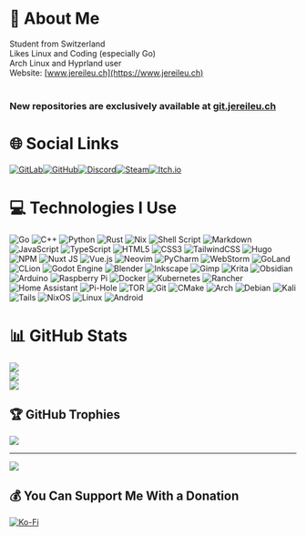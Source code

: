 # 👤 About Me
Student from Switzerland<br>Likes Linux and Coding (especially Go)<br>Arch Linux and Hyprland user<br>Website: [www.jereileu.ch](https://www.jereileu.ch)<br><br>
### **New repositories are exclusively available at [git.jereileu.ch](https://git.jereileu.ch)**

# 🌐 Social Links
[![GitLab](https://img.shields.io/badge/gitlab-%23181717.svg?style=for-the-badge&logo=gitlab&logoColor=white)](https://git.jereileu.ch/Jero075)[![GitHub](https://img.shields.io/badge/github-%23121011.svg?style=for-the-badge&logo=github&logoColor=white)](https://github.com/Jero075)[![Discord](https://img.shields.io/badge/Discord-%235865F2.svg?style=for-the-badge&logo=discord&logoColor=white)](https://discordapp.com/users/752039724230770769)[![Steam](https://img.shields.io/badge/steam-%23000000.svg?style=for-the-badge&logo=steam&logoColor=white)](https://steamcommunity.com/profiles/76561198361284639)[![Itch.io](https://img.shields.io/badge/Itch-%23FF0B34.svg?style=for-the-badge&logo=Itch.io&logoColor=white)](https://itch.io/profile/jero075)

# 💻 Technologies I Use
![Go](https://img.shields.io/badge/go-%2300ADD8.svg?style=for-the-badge&logo=go&logoColor=white) ![C++](https://img.shields.io/badge/c++-%2300599C.svg?style=for-the-badge&logo=c%2B%2B&logoColor=white) ![Python](https://img.shields.io/badge/python-3670A0?style=for-the-badge&logo=python&logoColor=ffdd54) ![Rust](https://img.shields.io/badge/rust-%23000000.svg?style=for-the-badge&logo=rust&logoColor=white) ![Nix](https://img.shields.io/badge/NIX-5277C3.svg?style=for-the-badge&logo=NixOS&logoColor=white) ![Shell Script](https://img.shields.io/badge/shell_script-%23121011.svg?style=for-the-badge&logo=gnu-bash&logoColor=white) ![Markdown](https://img.shields.io/badge/markdown-%23000000.svg?style=for-the-badge&logo=markdown&logoColor=white) ![JavaScript](https://img.shields.io/badge/javascript-%23323330.svg?style=for-the-badge&logo=javascript&logoColor=%23F7DF1E) ![TypeScript](https://img.shields.io/badge/typescript-%23007ACC.svg?style=for-the-badge&logo=typescript&logoColor=white) ![HTML5](https://img.shields.io/badge/html5-%23E34F26.svg?style=for-the-badge&logo=html5&logoColor=white) ![CSS3](https://img.shields.io/badge/css3-%231572B6.svg?style=for-the-badge&logo=css3&logoColor=white) ![TailwindCSS](https://img.shields.io/badge/tailwindcss-%2338B2AC.svg?style=for-the-badge&logo=tailwind-css&logoColor=white) ![Hugo](https://img.shields.io/badge/Hugo-black.svg?style=for-the-badge&logo=Hugo) ![NPM](https://img.shields.io/badge/NPM-%23CB3837.svg?style=for-the-badge&logo=npm&logoColor=white) ![Nuxt JS](https://img.shields.io/badge/Nuxt-002E3B?style=for-the-badge&logo=nuxt.js&logoColor=#00DC82) ![Vue.js](https://img.shields.io/badge/vue.js-%2335495e.svg?style=for-the-badge&logo=vuedotjs&logoColor=%234FC08D) ![Neovim](https://img.shields.io/badge/NeoVim-%2357A143.svg?&style=for-the-badge&logo=neovim&logoColor=white) ![PyCharm](https://img.shields.io/badge/pycharm-143?style=for-the-badge&logo=pycharm&logoColor=black&color=black&labelColor=green) ![WebStorm](https://img.shields.io/badge/webstorm-143?style=for-the-badge&logo=webstorm&logoColor=white&color=black) ![GoLand](https://img.shields.io/badge/GoLand-0f0f0f?&style=for-the-badge&logo=goland&logoColor=white) ![CLion](https://img.shields.io/badge/CLion-black?style=for-the-badge&logo=clion&logoColor=white) ![Godot Engine](https://img.shields.io/badge/GODOT-%23FFFFFF.svg?style=for-the-badge&logo=godot-engine) ![Blender](https://img.shields.io/badge/blender-%23F5792A.svg?style=for-the-badge&logo=blender&logoColor=white) ![Inkscape](https://img.shields.io/badge/Inkscape-e0e0e0?style=for-the-badge&logo=inkscape&logoColor=080A13) ![Gimp](https://img.shields.io/badge/Gimp-657D8B?style=for-the-badge&logo=gimp&logoColor=FFFFFF) ![Krita](https://img.shields.io/badge/Krita-203759?style=for-the-badge&logo=krita&logoColor=EEF37B) ![Obsidian](https://img.shields.io/badge/Obsidian-%23483699.svg?style=for-the-badge&logo=obsidian&logoColor=white) ![Arduino](https://img.shields.io/badge/-Arduino-00979D?style=for-the-badge&logo=Arduino&logoColor=white) ![Raspberry Pi](https://img.shields.io/badge/-RaspberryPi-C51A4A?style=for-the-badge&logo=Raspberry-Pi) ![Docker](https://img.shields.io/badge/docker-%230db7ed.svg?style=for-the-badge&logo=docker&logoColor=white) ![Kubernetes](https://img.shields.io/badge/kubernetes-%23326ce5.svg?style=for-the-badge&logo=kubernetes&logoColor=white) ![Rancher](https://img.shields.io/badge/rancher-%230075A8.svg?style=for-the-badge&logo=rancher&logoColor=white) ![Home Assistant](https://img.shields.io/badge/home%20assistant-%2341BDF5.svg?style=for-the-badge&logo=home-assistant&logoColor=white) ![Pi-Hole](https://img.shields.io/badge/pihole-%2396060C.svg?style=for-the-badge&logo=pi-hole&logoColor=white) ![TOR](https://img.shields.io/badge/tor-%237E4798.svg?style=for-the-badge&logo=tor-project&logoColor=white) ![Git](https://img.shields.io/badge/git-%23F05033.svg?style=for-the-badge&logo=git&logoColor=white) ![CMake](https://img.shields.io/badge/CMake-%23008FBA.svg?style=for-the-badge&logo=cmake&logoColor=white) ![Arch](https://img.shields.io/badge/Arch%20Linux-1793D1?logo=arch-linux&logoColor=fff&style=for-the-badge)  	![Debian](https://img.shields.io/badge/Debian-D70A53?style=for-the-badge&logo=debian&logoColor=white) ![Kali](https://img.shields.io/badge/Kali-268BEE?style=for-the-badge&logo=kalilinux&logoColor=white)  	![Tails](https://img.shields.io/badge/Tails%20-56347C?&style=for-the-badge&logo=tails&logoColor=white) ![NixOS](https://img.shields.io/badge/NIXOS-5277C3.svg?style=for-the-badge&logo=NixOS&logoColor=white) ![Linux](https://img.shields.io/badge/Linux-FCC624?style=for-the-badge&logo=linux&logoColor=black) ![Android](https://img.shields.io/badge/Android-3DDC84?style=for-the-badge&logo=android&logoColor=white)
# 📊 GitHub Stats
![](https://github-readme-stats.vercel.app/api?username=Jero075&theme=nord&hide_border=true&include_all_commits=true&count_private=false)<br/>
![](https://github-readme-streak-stats.herokuapp.com/?user=Jero075&theme=nord&hide_border=true)<br/>
![](https://github-readme-stats.vercel.app/api/top-langs/?username=Jero075&theme=nord&hide_border=true&include_all_commits=true&count_private=false&layout=compact)

## 🏆 GitHub Trophies
![](https://github-profile-trophy.vercel.app/?username=Jero075&theme=nord&no-frame=true&no-bg=false&margin-w=4)

---
[![](https://visitcount.itsvg.in/api?id=Jero075&icon=0&color=0)](https://visitcount.itsvg.in)

  ## 💰 You Can Support Me With a Donation
  [![Ko-Fi](https://img.shields.io/badge/Ko--fi-F16061?style=for-the-badge&logo=ko-fi&logoColor=white)](https://ko-fi.com/Jero075) 

  
<!-- Proudly created with GPRM ( https://gprm.itsvg.in ) -->

